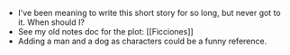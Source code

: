 - I've been meaning to write this short story for so long, but never got to it. When should I?
- See my old notes doc for the plot: [[Ficciones]]
- Adding a man and a dog as characters could be a funny reference.
